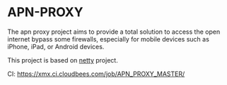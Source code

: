 # APN-PROXY

The apn proxy project aims to provide a total solution to access the open internet bypass some firewalls, especially for mobile devices such as iPhone, iPad, or Android devices.

This project is based on [netty](git@github.com:netty/netty.git) project.

CI: https://xmx.ci.cloudbees.com/job/APN_PROXY_MASTER/